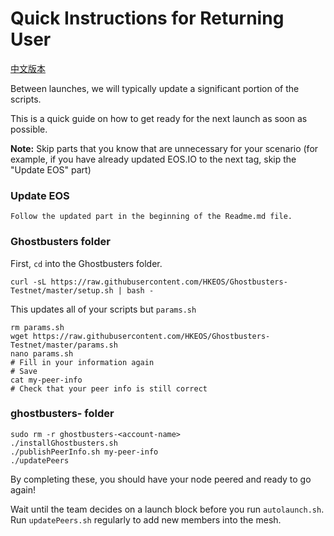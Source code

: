 # Quick Instructions for Returning User

[中文版本](https://github.com/HKEOS/Ghostbusters-Testnet/blob/master/returning-user_CN.md)

Between launches, we will typically update a significant portion of the scripts. 

This is a quick guide on how to get ready for the next launch as soon as possible.

**Note:** Skip parts that you know that are unnecessary for your scenario (for example, if you have already updated EOS.IO to the next tag, skip the "Update EOS" part)

### Update EOS
```console
Follow the updated part in the beginning of the Readme.md file.
```

### Ghostbusters folder

First, `cd` into the Ghostbusters folder.

```console
curl -sL https://raw.githubusercontent.com/HKEOS/Ghostbusters-Testnet/master/setup.sh | bash -
```
This updates all of your scripts but `params.sh`

```console
rm params.sh
wget https://raw.githubusercontent.com/HKEOS/Ghostbusters-Testnet/master/params.sh
nano params.sh
# Fill in your information again
# Save
cat my-peer-info
# Check that your peer info is still correct
```

### ghostbusters-<account-name> folder

```console
sudo rm -r ghostbusters-<account-name>
./installGhostbusters.sh
./publishPeerInfo.sh my-peer-info
./updatePeers
```

By completing these, you should have your node peered and ready to go again!

Wait until the team decides on a launch block before you run `autolaunch.sh`. Run `updatePeers.sh` regularly to add new members into the mesh.
